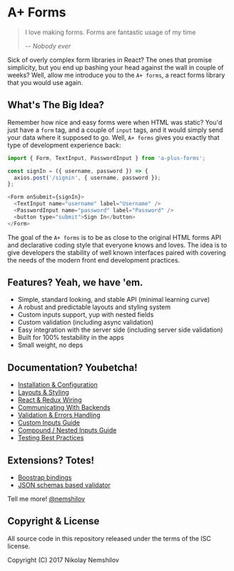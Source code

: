 # A+ Forms

> I love making forms. Forms are fantastic usage of my time
>
>  -- <cite>Nobody ever</cite>

Sick of overly complex form libraries in React? The ones that promise simplicity,
but you end up bashing your head against the wall in couple of weeks? Well, allow
me introduce you to the `A+ forms`, a react forms library that you would use again.

## What's The Big Idea?

Remember how nice and easy forms were when HTML was static? You'd just have a
`form` tag, and a couple of `input` tags, and it would simply send your data
where it supposed to go. Well, `A+ forms` gives you exactly that type of
development experience back:

```js
import { Form, TextInput, PasswordInput } from 'a-plus-forms';

const signIn = ({ username, password }) => {
  axios.post('/signin', { username, password });
};

<Form onSubmit={signIn}>
  <TextInput name="username" label="Username" />
  <PasswordInput name="password" label="Password" />
  <button type="submit">Sign In</button>
</Form>
```

The goal of the `A+ forms` is to be as close to the original HTML forms API and
declarative coding style that everyone knows and loves. The idea is to give
developers the stability of well known interfaces paired with covering the needs
of the modern front end development practices.

## Features? Yeah, we have 'em.

* Simple, standard looking, and stable API (minimal learning curve)
* A robust and predictable layouts and styling system
* Custom inputs support, yup with nested fields
* Custom validation (including async validation)
* Easy integration with the server side (including server side validation)
* Built for 100% testability in the apps
* Small weight, no deps

## Documentation? Youbetcha!

* [Installation & Configuration](https://github.com/MadRabbit/a-plus-forms/wiki/Installation-&-Configuration)
* [Layouts & Styling](https://github.com/MadRabbit/a-plus-forms/wiki/Layouts-&-Styling)
* [React & Redux Wiring](https://github.com/MadRabbit/a-plus-forms/wiki/React-&-Redux-Wiring)
* [Communicating With Backends](https://github.com/MadRabbit/a-plus-forms/wiki/Handling-Backend-Requests)
* [Validation & Errors Handling](https://github.com/MadRabbit/a-plus-forms/wiki/Validation-&-Errors-Handling)
* [Custom Inputs Guide](https://github.com/MadRabbit/a-plus-forms/wiki/Custom-Inputs-Guide)
* [Compound / Nested Inputs Guide](https://github.com/MadRabbit/a-plus-forms/wiki/Compound-Inputs-Guide)
* [Testing Best Practices](https://github.com/MadRabbit/a-plus-forms/wiki/Testing-Best-Practices)

## Extensions? Totes!

* [Boostrap bindings](https://github.com/MadRabbit/a-plus-forms-bootstrap)
* [JSON schemas based validator](https://github.com/MadRabbit/a-plus-forms-json-validator)

Tell me more! [@nemshilov](https://twitter.com/nemshilov)


## Copyright & License

All source code in this repository released under the terms of the ISC license.

Copyright (C) 2017 Nikolay Nemshilov

